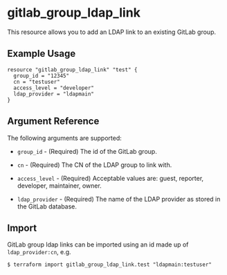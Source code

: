 # gitlab\_group\_ldap\_link

This resource allows you to add an LDAP link to an existing GitLab group.

## Example Usage

```hcl
resource "gitlab_group_ldap_link" "test" {
  group_id = "12345"
  cn = "testuser"
  access_level = "developer"
  ldap_provider = "ldapmain"
}
```

## Argument Reference

The following arguments are supported:

* `group_id` - (Required) The id of the GitLab group.

* `cn` - (Required) The CN of the LDAP group to link with.

* `access_level` - (Required) Acceptable values are: guest, reporter, developer, maintainer, owner.

* `ldap_provider` - (Required) The name of the LDAP provider as stored in the GitLab database.

## Import

GitLab group ldap links can be imported using an id made up of `ldap_provider:cn`, e.g.

```
$ terraform import gitlab_group_ldap_link.test "ldapmain:testuser"
```
